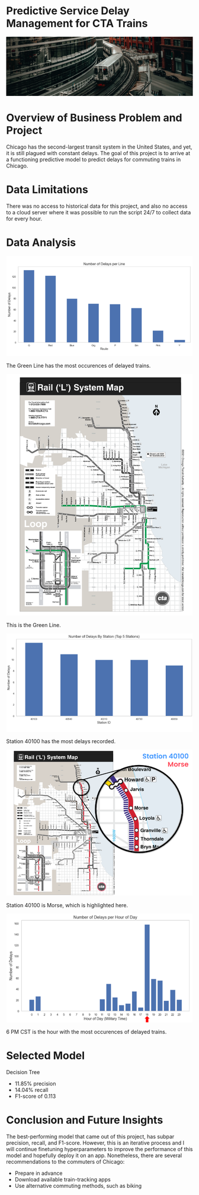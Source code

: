# Predictive Service Delay Management for CTA Trains

![1](./images/CTA_train.jpg)

# Overview of Business Problem and Project 

Chicago has the second-largest transit system in the United States, and yet, it is still plagued with constant delays. The goal of this project is to arrive at a functioning predictive model to predict delays for commuting trains in Chicago. 

# Data Limitations

There was no access to historical data for this project, and also no access to a cloud server where it was possible to run the script 24/7 to collect data for every hour.

# Data Analysis

![2](./images/DPL.png)

The Green Line has the most occurences of delayed trains.

![3](./images/cta_GREEN.png)

This is the Green Line.

![4](./images/DBS.png)

Station 40100 has the most delays recorded.

![5](./images/MORSE.png)

Station 40100 is Morse, which is highlighted here.

![6](./images/DPH.png)

6 PM CST is the hour with the most occurences of delayed trains.

# Selected Model

Decision Tree

* 11.85% precision
* 14.04% recall
* F1-score of 0.113

# Conclusion and Future Insights 

The best-performing model that came out of this project, has subpar precision, recall, and F1-score. However, this is an iterative process and I will continue finetuning hyperparameters to improve the performance of this model and hopefully deploy it on an app. Nonetheless, there are several recommendations to the commuters of Chicago:

* Prepare in advance
* Download available train-tracking apps
* Use alternative commuting methods, such as biking
